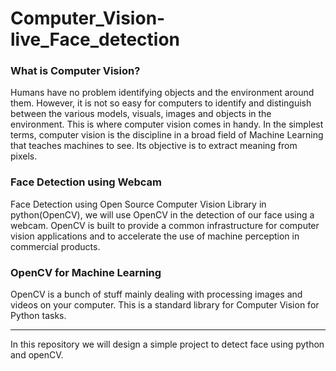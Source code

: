 # Computer_Vision-live_Face_detection
### What is Computer Vision? ###
Humans have no problem identifying objects and the environment around them. However, it is not so easy for computers to identify and distinguish between the various models, visuals, images and objects in the environment. This is where computer vision comes in handy.
In the simplest terms, computer vision is the discipline in a broad field of Machine Learning that teaches machines to see. Its objective is to extract meaning from pixels.

### Face Detection using Webcam ###
Face Detection using Open Source Computer Vision Library in python(OpenCV), we will use OpenCV in the detection of our face using a webcam.
OpenCV is built to provide a common infrastructure for computer vision applications and to accelerate the use of machine perception in commercial products. 

### OpenCV for Machine Learning ###
OpenCV is a bunch of stuff mainly dealing with processing images and videos on your computer. This is a standard library for Computer Vision for Python tasks.

---
In this repository we will design a simple project to detect face using python and openCV.
